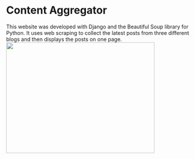 # Content Aggregator
This website was developed with Django and the Beautiful Soup library for Python. It uses web scraping to collect the latest posts from three different blogs and then displays the posts on one page.
<br>
<img src='https://user-images.githubusercontent.com/50201165/113705217-03ea2400-9692-11eb-84b2-f04e8c759209.jpg' width='400' height='300'>
